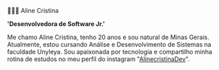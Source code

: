 👩🏻‍💻 Aline Cristina

**'Desenvolvedora de Software Jr.'**

Me chamo Aline Cristina, tenho 20 anos e sou natural de Minas Gerais. Atualmente, estou cursando Análise e Desenvolvimento de Sistemas na faculdade Unyleya. Sou apaixonada por tecnologia e compartilho minha rotina de estudos no meu perfil do instagram "[AlinecristinaDev](https://www.instagram.com/alinecristinadev/)".
